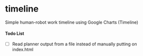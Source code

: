 # timeline
Simple human-robot work timeline using Google Charts (Timeline)

#### Todo List
- [ ] Read planner output from a file instead of manually putting on index.html